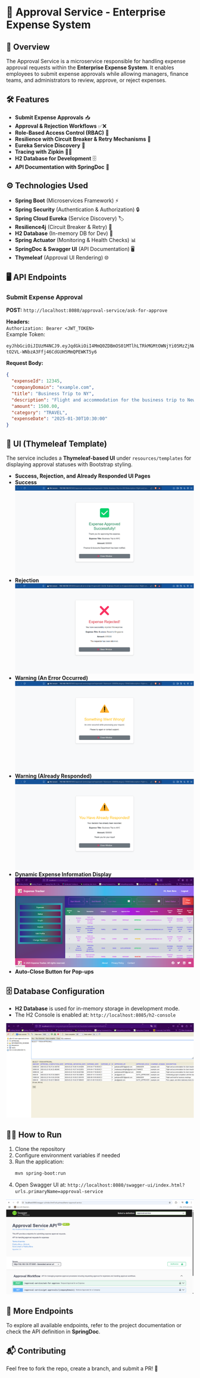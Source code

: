 # 🎉 Approval Service - Enterprise Expense System

## 🌟 Overview

The Approval Service is a microservice responsible for handling expense approval requests within the **Enterprise
Expense System**. It enables employees to submit expense approvals while allowing managers, finance teams, and
administrators to review, approve, or reject expenses.

## 🛠️ Features

- **Submit Expense Approvals** 📥
- **Approval & Rejection Workflows** ✅❌
- **Role-Based Access Control (RBAC)** 🔐
- **Resilience with Circuit Breaker & Retry Mechanisms** 🔄
- **Eureka Service Discovery** 🧭
- **Tracing with Zipkin** 🕵️‍♂️
- **H2 Database for Development** 🗄️
- **API Documentation with SpringDoc** 📖

## ⚙️ Technologies Used

- **Spring Boot** (Microservices Framework) ⚡
- **Spring Security** (Authentication & Authorization) 🔒
- **Spring Cloud Eureka** (Service Discovery) 🏷️
- **Resilience4j** (Circuit Breaker & Retry) 🔧
- **H2 Database** (In-memory DB for Dev) 💾
- **Spring Actuator** (Monitoring & Health Checks) 📊
- **SpringDoc & Swagger UI** (API Documentation) 🖥️
- **Thymeleaf** (Approval UI Rendering) 🌐

## 🖥️ API Endpoints

### Submit Expense Approval

**POST:**  `http://localhost:8080/approval-service/ask-for-approve`

**Headers:**  
`Authorization: Bearer <JWT_TOKEN>`  
Example Token:

```
eyJhbGciOiJIUzM4NCJ9.eyJqdGkiOiI4MmQ0ZDBmOS01MTlhLTRkMGMtOWNjYi05MzZjNWE2ZDBmYTEiLCJzdWIiOiJhYmNAZ21haWwuY29tIiwicm9sZXMiOiJFTVBMT1lFRSIsImNvbXBhbnlEb21haW4iOiJleGFtcGxlLmNvbSIsImlzcyI6Im1hZGVlYXN5Y29kaW5nbGlmZSIsImlhdCI6MTczODg5ODk3NiwiZXhwIjoxNzM5MTU4MTc2fQ.Byzk_HBaGeEVY39R4nNDYGzd8OKEo-tO2VL-WNbzA3Ffj46CdGUH5MmQPEWKT5y6
```

**Request Body:**

```json
{
  "expenseId": 12345,
  "companyDomain": "example.com",
  "title": "Business Trip to NY",
  "description": "Flight and accommodation for the business trip to New York.",
  "amount": 1500.00,
  "category": "TRAVEL",
  "expenseDate": "2025-01-30T10:30:00"
}
```

## 📑 UI (Thymeleaf Template)

The service includes a **Thymeleaf-based UI** under `resources/templates` for displaying approval statuses with
Bootstrap styling.

- **Success, Rejection, and Already Responded UI Pages**
- **Success**
  ![success-image](../images/approval-image.png)
- **Rejection**
  ![rejection-image](../images/rejection-images.png)
- **Warning (An Error Occurred)**
  ![warning-image](../images/notification-warning.png)
- **Warning (Already Responded)**
  ![warning-image](../images/approval-already-responsed.png)
- **Dynamic Expense Information Display**
  ![dynamic-expense-info](../images/status.png)
- **Auto-Close Button for Pop-ups**

## 🗄️ Database Configuration

- **H2 Database** is used for in-memory storage in development mode.
- The H2 Console is enabled at: `http://localhost:8085/h2-console`

![approval-h2-db](../images/approval-h2-db.png)

## 🏃‍♂️ How to Run

1. Clone the repository
2. Configure environment variables if needed
3. Run the application:
   ```sh
   mvn spring-boot:run
   ```
4. Open Swagger UI at: `http://localhost:8080/swagger-ui/index.html?urls.primaryName=approval-service`

![approval-swagger](../images/approval-swagger.png)

## 📜 More Endpoints

To explore all available endpoints, refer to the project documentation or check the API definition in **SpringDoc**.

## 📬 Contributing

Feel free to fork the repo, create a branch, and submit a PR! 🚀
